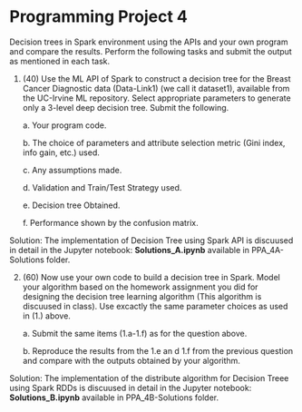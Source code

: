 # Programming Project 4

Decision trees in Spark environment using the APIs and your own program and compare the results. Perform the following tasks and submit the output as mentioned in each task.

1.	(40) Use the ML API of Spark to construct a decision tree for the Breast Cancer Diagnostic data (Data-Link1) (we call it dataset1), available from the UC-Irvine ML repository. Select appropriate parameters to generate only a 3-level deep decision tree. Submit the following.

      a.	Your program code.

      b.	The choice of parameters and attribute selection metric (Gini index, info gain, etc.) used.

      c.	Any assumptions made.

      d.	Validation and Train/Test Strategy used.

      e.	Decision tree Obtained.

      f.	Performance shown by the confusion matrix.
      
Solution: The implementation of Decision Tree using Spark API is discuused in detail in the Jupyter notebook: **Solutions_A.ipynb** available in PPA_4A-Solutions folder.

2.	(60) Now use your own code to build a decision tree in Spark. Model your algorithm based on the homework assignment you did for designing the decision tree learning algorithm (This algorithm is discuused in class). Use excactly the same parameter choices as used in (1.) above. 

      a.	Submit the same items (1.a-1.f) as for the question above.

      b.	Reproduce the results from the 1.e an d 1.f from the previous question and compare with the outputs obtained by your algorithm.

Solution: The implementation of the distribute algorithm for Decision Treee using Spark RDDs is discuused in detail in the Jupyter notebook: **Solutions_B.ipynb** available in PPA_4B-Solutions folder.
